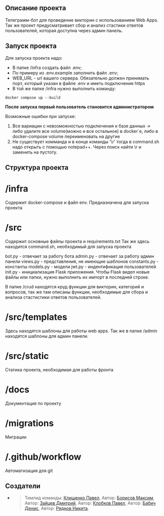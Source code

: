 ## Описание проекта

Телеграмм-бот для проведение викторин с использованием Web Apps. Так же проект предусматривает сбор  и анализ стастики ответов пользователей, которая доступна через админ панель. 

## Запуск проекта

Для запуска проекта надо:
- В папке /infra создать файл .env;
- По примеру из .env.example заполнить файл .env;
- WEB_URL - url вашего сервера. Обязательно должен принимать порт, который указан в файле .env и иметь подключение https
- В той же папке /infra нужно выполнить команду:
```shell
docker compose up --build
```

**После запуска первый пользователь становится администратором**

Возможные ошибки при запуске:

1. Все вариации с невозможностью подключения к базе данных -> либо удалите все volume(можно и все остальное) в docker`е, либо в docker-compose volume переименовать на другие
2. Не существует комманда и в конце команды '\r' тогда в command.sh надо открыть с помощью notepad++. Через поиск найти \r и заменить на пустоту.


## Структура проекта

# /infra

Содержит docker-compose  и файл env. Предназначена для запуска проекта

# /src

Содержит основные файлы проекта и requirements.txt Так же здесь находится command.sh, необходимый для запуска проекта

bot.py - отвечает за работу бота
admin.py - отвечает за работу админ панели
views.py - представления, не имеющие шаблонов
constants.py - константы
models.py - модели
jwt.py - индентификация пользователей
init.py - инициализация Flask приложения. Чтобы Flask видел новые файлы или папки, нужно выполнить их импорт в последней строке.

В папке /crud находятся круд функции для викторин, категорий и вопросов, так же там описаны функции, необходимые для сбора и анализа стастистики ответов пользователей.

# /src/templates 

Здесь находятся шаблоны для работы web apps. Так же в папке /admin находятся шаблоны для админ панели.

# /src/static

Статика проекта, необходимая для работы фронта


# /docs

Документация по проекту

# /migrations

Миграции

# /.github/workflow

Автоматизация для git


## Создатели

- >Тимлид команды: [Клищенко Павел](https://github.com/PaShyKDF),
  >Автор: [Борисов Максим](https://github.com/Wayer5),
  >Автор: [Зайцев Дмитрий](https://github.com/of1nn),
  >Автор: [Клобков Павел](https://github.com/Pavel-K14),
  >Автор: [Бабич Денис](https://github.com/babichdenis),
  >Автор: [Ряднов Никита](https://github.com/Riadnov-dev).






